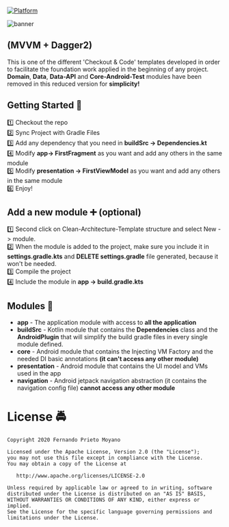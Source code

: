 [![Platform](https://img.shields.io/badge/platform-android-brightgreen)](https://developer.android.com/reference)

![banner](art/Simplified-Dagger2.jpg)

## (MVVM + Dagger2)

This is one of the different 'Checkout & Code' templates developed in order to facilitate the foundation work applied in the beginning of any project.
**Domain**, **Data**, **Data-API** and **Core-Android-Test** modules have been removed in this reduced version for **simplicity!**


## Getting Started :vertical_traffic_light:

:one: Checkout the repo<br/>
:two: Sync Project with Gradle Files<br/>
:three: Add any dependency that you need in **buildSrc -> Dependencies.kt**<br/>
:four: Modify **app-> FirstFragment** as you want and add any others in the same module<br/>
:five: Modify **presentation -> FirstViewModel** as you want and add any others in the same module<br/>
:six: Enjoy!<br/>


## Add a new module :heavy_plus_sign: (optional)

:one: Second click on Clean-Architecture-Template structure and select New -> module.<br/>
:two: When the module is added to the project, make sure you include it in **settings.gradle.kts** and **DELETE settings.gradle** file generated, because it won't be needed.<br/>
:three: Compile the project<br/>
:four: Include the module in **app -> build.gradle.kts**<br/>


## Modules :department_store:

* **app** - The application module with access to **all the application**
* **buildSrc** - Kotlin module that contains the **Dependencies** class and the **AndroidPlugin** that will simplify the build gradle files in every single module defined.
* **core** - Android module that contains the Injecting VM Factory and the needed DI basic annotations **(it can't access any other module)**
* **presentation** - Android module that contains the UI model and VMs used in the app
* **navigation** - Android jetpack navigation abstraction (it contains the navigation config file) **cannot access any other module**


#  License :oncoming_police_car:

    Copyright 2020 Fernando Prieto Moyano

    Licensed under the Apache License, Version 2.0 (the "License");
    you may not use this file except in compliance with the License.
    You may obtain a copy of the License at

       http://www.apache.org/licenses/LICENSE-2.0

    Unless required by applicable law or agreed to in writing, software
    distributed under the License is distributed on an "AS IS" BASIS,
    WITHOUT WARRANTIES OR CONDITIONS OF ANY KIND, either express or implied.
    See the License for the specific language governing permissions and
    limitations under the License.